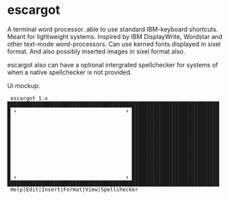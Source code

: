 # escargot
A terminal word processor. able to use standard IBM-keyboard shortcuts. Meant for lightweight systems.
Inspired by IBM DisplayWrite, Wordstar and other text-mode word-processors. Can use
kerned fonts displayed in sixel format. And also possibly inserted images in sixel format also.

escargot also can have a optional intergrated spellchecker for systems of when a native spellchecker is
not provided.

Ui mockup:
```
 escargot 1.x
████████████████████████████████████████████████████████████████████
█ ↓                                   ↓ ████████████████████████████
█                                       ████████████████████████████
█                                       ████████████████████████████
█                                       ████████████████████████████
█                                       ████████████████████████████
█                                       ████████████████████████████
█                                       ████████████████████████████
█                                       ████████████████████████████
█                                       ████████████████████████████
█                                       ████████████████████████████
█                                       ████████████████████████████
█ ↑                                   ↑ ████████████████████████████
████████████████████████████████████████████████████████████████████
 Help|Edit|Insert|Format|View|Spellchecker
```
